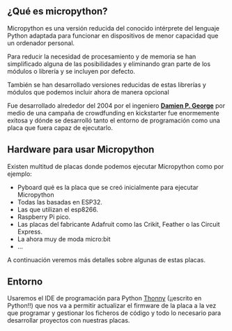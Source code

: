## ¿Qué es micropython?

Micropython es una versión reducida del conocido intérprete del lenguaje Python adaptada para funcionar en dispositivos de menor capacidad que un ordenador personal.

Para reducir la necesidad de procesamiento y de memoria se han simplificado alguna de las posibilidades y eliminando gran parte de los módulos o librería y se incluyen por defecto.

También se han desarrollado versiones reducidas de estas librerías y módulos que podemos incluir ahora de manera opcional


Fue desarrollado alrededor del 2004 por el ingeniero **[Damien P. George](https://dpgeorge.net/)** por medio de una campaña de crowdfunding en kickstarter fue enormemente exitosa y dónde se desarrolló tanto el entorno de programación como una placa que fuera capaz de ejecutarlo.

## Hardware para usar Micropython

Existen multitud de placas donde podemos ejecutar Micropython como por ejemplo:

* Pyboard qué es la placa que se creó inicialmente para ejecutar Micropython
* Todas las basadas en ESP32.
* Las que utilizan el esp8266.
* Raspberry Pi pico.
* Las placas del fabricante Adafruit como las Crikit, Feather o las Circuit Express.
* La ahora muy de moda micro:bit
* ...

A continuación veremos más detalles sobre algunas de estas placas.


## Entorno

Usaremos el IDE de programación para Python [Thonny](https://thonny.org) (¡¡escrito en Python!!) que nos va a permitir actualizar el firmware de la placa a la vez que programar y gestionar los ficheros de código y todo lo necesario para desarrollar proyectos con nuestras placas.

